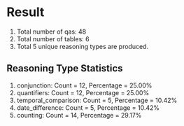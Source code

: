 # Result<br/>
1. Total number of qas: 48<br/>
2. Total number of tables: 6<br/>
3. Total 5 unique reasoning types are produced.<br/>
## **Reasoning Type Statistics**<br/>
1. conjunction: Count = 12, Percentage = 25.00%<br/>
2. quantifiers: Count = 12, Percentage = 25.00%<br/>
3. temporal_comparison: Count = 5, Percentage = 10.42%<br/>
4. date_difference: Count = 5, Percentage = 10.42%<br/>
5. counting: Count = 14, Percentage = 29.17%<br/>
